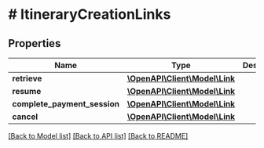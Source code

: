 # # ItineraryCreationLinks

## Properties

Name | Type | Description | Notes
------------ | ------------- | ------------- | -------------
**retrieve** | [**\OpenAPI\Client\Model\Link**](Link.md) |  | [optional]
**resume** | [**\OpenAPI\Client\Model\Link**](Link.md) |  | [optional]
**complete_payment_session** | [**\OpenAPI\Client\Model\Link**](Link.md) |  | [optional]
**cancel** | [**\OpenAPI\Client\Model\Link**](Link.md) |  | [optional]

[[Back to Model list]](../../README.md#models) [[Back to API list]](../../README.md#endpoints) [[Back to README]](../../README.md)
